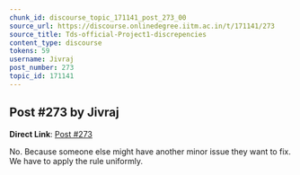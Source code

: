 ```yaml
---
chunk_id: discourse_topic_171141_post_273_00
source_url: https://discourse.onlinedegree.iitm.ac.in/t/171141/273
source_title: Tds-official-Project1-discrepencies
content_type: discourse
tokens: 59
username: Jivraj
post_number: 273
topic_id: 171141
---
```


## Post #273 by Jivraj

**Direct Link**: [Post #273](https://discourse.onlinedegree.iitm.ac.in/t/171141/273)

No. Because someone else might have another minor issue they want to fix. We have to apply the rule uniformly.
